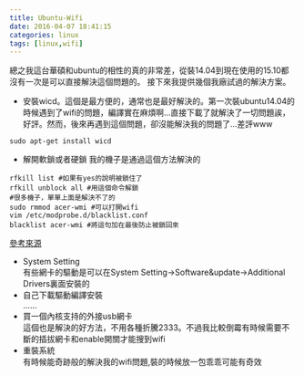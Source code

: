 ```yaml
---
title: Ubuntu-Wifi
date: 2016-04-07 18:41:15
categories: linux
tags: [linux,wifi]
---
```

總之我這台華碩和ubuntu的相性的真的非常差，從裝14.04到現在使用的15.10都沒有一次是可以直接解決這個問題的。
接下來我提供幾個我廠試過的解決方案。
* 安裝wicd。這個是最方便的，通常也是最好解決的。第一次裝ubuntu14.04的時候遇到了wifi的問題，編譯實在麻煩啊...直接下載了就解決了一切問題誒，好評。然而，後來再遇到這個問題，卻沒能解決我的問題了...差評www  
```
sudo apt-get install wicd
```
* 解開軟鎖或者硬鎖
我的機子是通過這個方法解決的    
```
rfkill list #如果有yes的說明被鎖住了
rfkill unblock all #用這個命令解鎖
#很多機子，單單上面是解決不了的
sudo rmmod acer-wmi #可以打開wifi
vim /etc/modprobe.d/blacklist.conf
blacklist acer-wmi #將這句加在最後防止被鎖回來
```  
[參考來源](http://blog.csdn.net/ichsonx/article/details/40903005)
* System Setting  
有些網卡的驅動是可以在System Setting->Software&update->Additional Drivers裏面安裝的
* 自己下載驅動編譯安裝  
......
* 買一個內核支持的外接usb網卡  
這個也是解決的好方法，不用各種折騰2333。不過我比較倒霉有時候需要不斷的插拔網卡和enable開關才能搜到wifi
* 重裝系統  
有時候能奇跡般的解決我的wifi問題,裝的時候放一包乖乖可能有奇效
